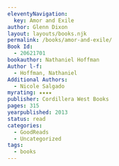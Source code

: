 ```yaml
---
eleventyNavigation:
  key: Amor and Exile
author: Glenn Dixon
layout: layouts/books.njk
permalink: /books/amor-and-exile/
Book Id:
  - 20621701
bookauthor: Nathaniel Hoffman
Author l-f:
  - Hoffman, Nathaniel
Additional Authors:
  - Nicole Salgado
myrating: ★★★★
publisher: Cordillera West Books
pages: 315
yearpublished: 2013
status: read
categories:
  - GoodReads
  - Uncategorized
tags:
  - books
---
```

